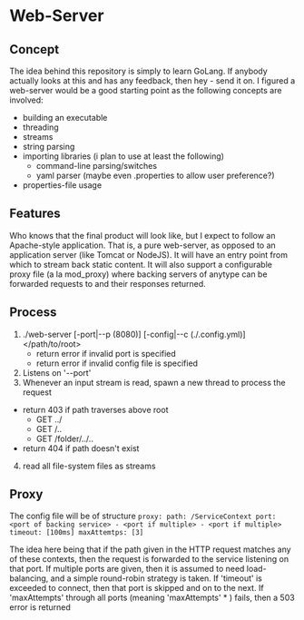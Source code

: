 # Web-Server
## Concept
The idea behind this repository is simply to learn GoLang.  If anybody actually looks at this and has any feedback, then hey - send it on.
I figured a web-server would be a good starting point as the following concepts are involved:
* building an executable
* threading
* streams
* string parsing
* importing libraries (i plan to use at least the following)
  - command-line parsing/switches
  - yaml parser (maybe even .properties to allow user preference?)
* properties-file usage

## Features
Who knows that the final product will look like, but I expect to follow an Apache-style application.
That is, a pure web-server, as opposed to an application server (like Tomcat or NodeJS).
It will have an entry point from which to stream back static content.
It will also support a configurable proxy file (a la mod_proxy) where backing servers of anytype can be forwarded requests to and their responses returned.

## Process
1. ./web-server [-port|--p (8080)] [-config|--c (./.config.yml)] </path/to/root>
   * return error if invalid port is specified
   * return error if invalid config file is specified
2. Listens on '--port'
3. Whenever an input stream is read, spawn a new thread to process the request
  * return 403 if path traverses above root
    - GET ../
    - GET /..
    - GET /folder/../..
  * return 404 if path doesn't exist
4. read all file-system files as streams

## Proxy
The config file will be of structure
`proxy:
  path: /ServiceContext
  port: <port of backing service>
    - <port if multiple>
    - <port if multiple>
  timeout: [100ms]
  maxAttemtps: [3]
`

The idea here being that if the path given in the HTTP request matches any of these contexts, then the request is forwarded to the service listening on that port.
If multiple ports are given, then it is assumed to need load-balancing, and a simple round-robin strategy is taken.
If 'timeout' is exceeded to connect, then that port is skipped and on to the next.
If 'maxAttempts' through all ports (meaning 'maxAttempts' * <num ports>) fails, then a  503 error is returned
